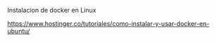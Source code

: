 Instalacion de docker en Linux

https://www.hostinger.co/tutoriales/como-instalar-y-usar-docker-en-ubuntu/


